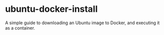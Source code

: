 # ubuntu-docker-install
A simple guide to downloading an Ubuntu image to Docker, and executing it as a container.

